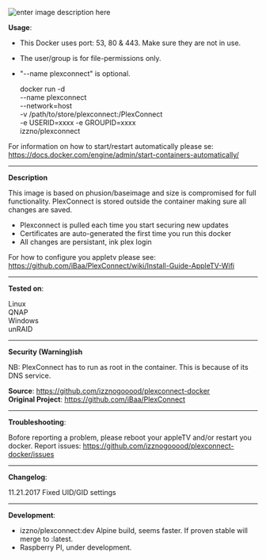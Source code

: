 ![enter image description here](https://camo.githubusercontent.com/3e9ba499fd311db91f02459bf0ff507620ca04b9/68747470733a2f2f662e636c6f75642e6769746875622e636f6d2f6173736574732f353530343239382f313231373733342f61326333643331362d323661652d313165332d396235322d3932373738343765326230642e706e67)


**Usage**:

* This Docker uses port: 53, 80 & 443. Make sure they are not in use.
* The user/group is for file-permissions only.
* "--name plexconnect" is optional.

    docker run -d \
    --name plexconnect \
    --network=host \
    -v /path/to/store/plexconnect:/PlexConnect \
    -e USERID=xxxx -e GROUPID=xxxx \
    izzno/plexconnect

For information on how to start/restart automatically please se:
https://docs.docker.com/engine/admin/start-containers-automatically/

----------

**Description**

This image is based on phusion/baseimage and size is compromised for full functionality.
PlexConnect is stored outside the container making sure all changes are saved.

* Plexconnect is pulled each time you start securing new updates
* Certificates are auto-generated the first time you run this docker
* All changes are persistant, ink plex login

For how to configure you appletv please see:
https://github.com/iBaa/PlexConnect/wiki/Install-Guide-AppleTV-Wifi

----------

**Tested on**:

Linux \
QNAP \
Windows \
unRAID

---------

**Security (Warning)ish**

NB: PlexConnect has to run as root in the container. This is because of its DNS service.

**Source**: https://github.com/izznogooood/plexconnect-docker \
**Original Project**: https://github.com/iBaa/PlexConnect

----------

**Troubleshooting**:

Bofore reporting a problem, please reboot your appleTV and/or restart you docker.
Report issues: https://github.com/izznogooood/plexconnect-docker/issues

----------

**Changelog**:

11.21.2017  Fixed UID/GID settings

----------

**Development**:

* izzno/plexconnect:dev   Alpine build, seems faster. If proven stable will merge to :latest.
* Raspberry PI, under development.
